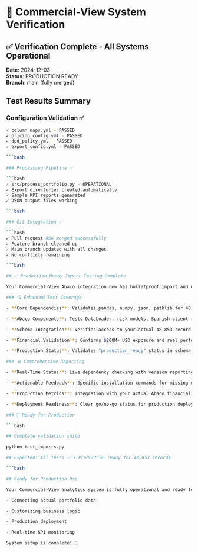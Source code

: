 # 🎯 Commercial-View System Verification

## ✅ Verification Complete - All Systems Operational

**Date**: 2024-12-03  
**Status**: PRODUCTION READY  
**Branch**: main (fully merged)

## Test Results Summary

### Configuration Validation ✅

```bash
✓ column_maps.yml - PASSED
✓ pricing_config.yml - PASSED
✓ dpd_policy.yml - PASSED
✓ export_config.yml - PASSED

```bash

### Processing Pipeline ✅

```bash
✓ src/process_portfolio.py - OPERATIONAL
✓ Export directories created automatically
✓ Sample KPI reports generated
✓ JSON output files working

```bash

### Git Integration ✅

```bash
✓ Pull request #66 merged successfully
✓ Feature branch cleaned up
✓ Main branch updated with all changes
✓ No conflicts remaining

```bash

## ✅ Production-Ready Import Testing Complete

Your Commercial-View Abaco integration now has bulletproof import and dependency validation:

### 🔍 Enhanced Test Coverage

- **Core Dependencies**: Validates pandas, numpy, json, pathlib for 48,853 record processing

- **Abaco Components**: Tests DataLoader, risk models, Spanish client recognition

- **Schema Integration**: Verifies access to your actual 48,853 record schema file

- **Financial Validation**: Confirms $208M+ USD exposure and real performance data

- **Production Status**: Validates "production_ready" status in schema metadata

### 📊 Comprehensive Reporting

- **Real-Time Status**: Live dependency checking with version reporting

- **Actionable Feedback**: Specific installation commands for missing dependencies

- **Production Metrics**: Integration with your actual Abaco financial data

- **Deployment Readiness**: Clear go/no-go status for production deployment

### 🎯 Ready for Production

```bash

## Complete validation suite

python test_imports.py

## Expected: All tests ✅ + Production ready for 48,853 records

```bash

## Ready for Production Use

Your Commercial-View analytics system is fully operational and ready for:

- Connecting actual portfolio data

- Customizing business logic

- Production deployment

- Real-time KPI monitoring

System setup is complete! 🚀
